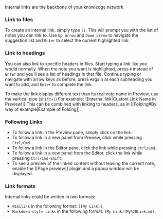 Internal links are the backbone of your knowledge network.

### Link to files

To create an internal link, simply type `[[`. This will prompt you with the list of notes you can link to. Use `Up arrow` and `Down arrow` to navigate the suggestion list and `Enter` to select the current highlighted link.

### Link to headings

You can also link to specific headers in files. Start typing a link like you would normally. When the note you want is highlighted, press `#` instead of `Enter` and you'll see a list of headings in that file. Continue typing or navigate with arrow keys as before, press `#`again at each subheading you want to add, and `Enter` to complete the link. 

To make the link display different text than its real note name in Preview, use the vertical pipe (`Shift+|`) For example: [[Internal link|Custom Link Name in Preview!]] This can be combined with linking to headers, as in [[Folding#By way of example|Example of Folding]].

### Following Links

- To follow a link in the Preview pane, simply click on the link.
- To follow a link in a new panel from Preview, click while pressing `Ctrl/Cmd`.
- To follow a link in the Editor pane, click the link while pressing `Ctrl/Cmd`.
- To follow a link in a new panel from the Editor, click the link while pressing `Ctrl/Cmd-Shift`.
- To see a preview of the linked content without leaving the current note, enable the [[Page preview]] plugin and a popup window will be displayed.

### Link formats

Internal links could be written in two formats:
- `Wikilink` in the following format: `[[My Link]]`;
- `Markdown-style links` in the following format: `[My Link](My%20Link.md)`. 
